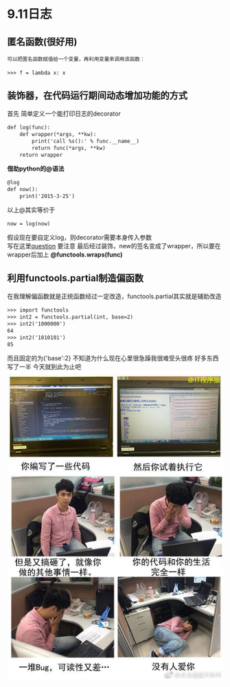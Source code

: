 9.11日志
====
匿名函数(很好用)
----
```
可以把匿名函数赋值给一个变量，再利用变量来调用该函数：

>>> f = lambda x: x 
```
装饰器，在代码运行期间动态增加功能的方式
----
首先 简单定义一个能打印日志的decorator<br>
```
def log(func):
    def wrapper(*args, **kw):
        print('call %s():' % func.__name__)
        return func(*args, **kw)
    return wrapper
```
**借助python的@语法**
```
@log
def now():
    print('2015-3-25')
```
以上@其实等价于
```
now = log(now)
```

假设现在要自定义log，则decorator需要本身传入参数<br>
写在这里[question](https://github.com/justabugg/target/blob/master/python/python.md#%E7%AC%AC%E5%8D%81%E4%B8%83%E4%B8%AA-%E8%A3%85%E9%A5%B0%E5%99%A8decoorator)
要注意 最后经过装饰，new的签名变成了wrapper，所以要在wrapper后加上 **@functools.wraps(func)**<br>


利用functools.partial制造偏函数
----
在我理解偏函数就是正统函数经过一定改造，functools.partial其实就是辅助改造<br>
```
>>> import functools
>>> int2 = functools.partial(int, base=2)
>>> int2('1000000')
64
>>> int2('1010101')
85

```
而且固定的为{'base':2}
不知道为什么现在心里很急躁我很难受头很疼 好多东西写了一半 今天就到此为止吧 
![fuck](https://github.com/justabugg/test/blob/master/111.jpg)